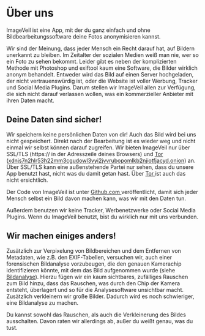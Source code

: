 # Über uns
ImageVeil ist eine App, mit der du ganz einfach und ohne Bildbearbeitungssoftware deine Fotos anonymisieren kannst.

Wir sind der Meinung, dass jeder Mensch ein Recht darauf hat, auf Bildern unerkannt zu bleiben. Im Zeitalter der sozialen Medien weiß man nie, wer so ein Foto zu sehen bekommt. Leider gibt es neben der komplizierten Methode mit Photoshop und exiftool kaum eine Software, die Bilder wirklich anonym behandelt. Entweder wird das Bild auf einen Server hochgeladen, der nicht vertrauenswürdig ist, oder die Website ist voller Werbung, Tracker und Social Media Plugins. Darum stellen wir ImageVeil allen zur Verfügung, die sich nicht darauf verlassen wollen, was ein kommerzieller Anbieter mit ihren Daten macht.

## Deine Daten sind sicher!
Wir speichern keine persönlichen Daten von dir! Auch das Bild wird bei uns nicht gespeichert. Direkt nach der Bearbeitung ist es wieder weg und nicht einmal wir selbst können darauf zugreifen. Wir bieten ImageVeil nur über SSL/TLS (https:// in der Adresszeile deines Browsers) und [Tor <i class="fas fa-external-link-alt"></i>](https://www.torproject.org) ([xdnjs7n2hlr53h22mm3cgudowl3vyi2jvvrubopomlkb2njiotfjacyd.onion](http://xdnjs7n2hlr53h22mm3cgudowl3vyi2jvvrubopomlkb2njiotfjacyd.onion)) an. Über SSL/TLS kann eine außenstehende Partei nur sehen, dass du unsere App benutzt hast, nicht was du damit getan hast. Über [Tor <i class="fas fa-external-link-alt"></i>](https://www.torproject.org) ist auch das nicht ersichtlich.

Der Code von ImageVeil ist unter [Github.com <i class="fab fa-github"></i>](https://github.com/zoku/image-veil) veröffentlicht, damit sich jeder Mensch selbst ein Bild davon machen kann, was wir mit den Daten tun.

Außerdem benutzen wir keine Tracker, Werbenetzwerke oder Social Media Plugins. Wenn du ImageVeil benutzt, bist du wirklich nur mit uns verbunden.

## Wir machen einiges anders!
Zusätzlich zur Verpixelung von Bildbereichen und dem Entfernen von Metadaten, wie z.B. den EXIF-Tabellen, versuchen wir, auch einer forensischen Bildanalyse vorzubeugen, die den genauen Kamerachip identifizieren könnte, mit dem das Bild aufgenommen wurde (siehe [Bildanalyse](bildanalyse)). Hierzu fügen wir ein kaum sichtbares, zufälliges Rauschen zum Bild hinzu, dass das Rauschen, was durch den Chip der Kamera entsteht, überlagert und so für die Analysesoftware unsichtbar macht. Zusätzlich verkleinern wir große Bilder. Dadurch wird es noch schwieriger, eine Bildanalyse zu machen.

Du kannst sowohl das Rauschen, als auch die Verkleinerung des Bildes ausschalten. Davon raten wir allerdings ab, außer du weißt genau, was du tust.